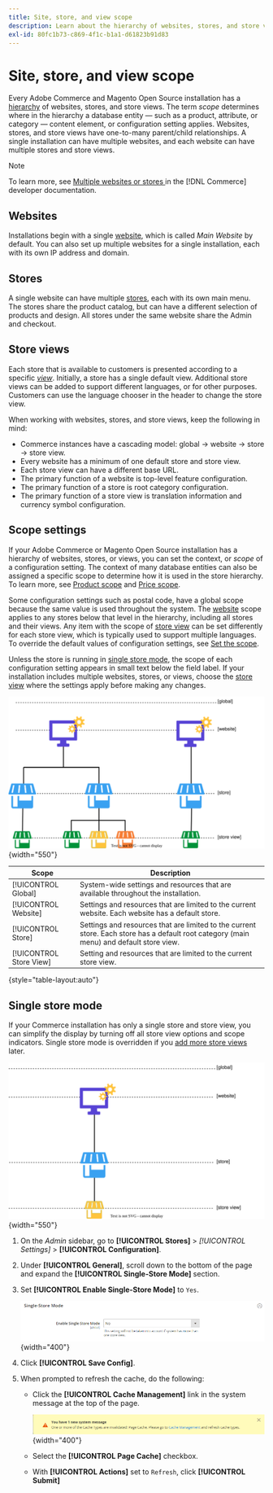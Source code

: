 ```yaml
---
title: Site, store, and view scope
description: Learn about the hierarchy of websites, stores, and store views that you can use to deliver shopping experiences for your customers.
exl-id: 80fc1b73-c869-4f1c-b1a1-d61823b91d83
---
```

# Site, store, and view scope

Every Adobe Commerce and Magento Open Source installation has a [hierarchy](../stores-purchase/stores.md) of websites, stores, and store views. The term _scope_ determines where in the hierarchy a database entity — such as a product, attribute, or category — content element, or configuration setting applies. Websites, stores, and store views have one-to-many parent/child relationships. A single installation can have multiple websites, and each website can have multiple stores and store views.

>[!NOTE]
>
>To learn more, see [Multiple websites or stores ](https://experienceleague.adobe.com/docs/commerce-operations/configuration-guide/multi-sites/ms-overview.html) in the [!DNL Commerce] developer documentation.

## Websites

Installations begin with a single [website](../stores-purchase/stores.md#add-websites), which is called _Main Website_ by default. You can also set up multiple websites for a single installation, each with its own IP address and domain.

## Stores

A single website can have multiple [stores](../stores-purchase/stores.md#add-stores), each with its own main menu. The stores share the product catalog, but can have a different selection of products and design. All stores under the same website share the Admin and checkout.

## Store views

Each store that is available to customers is presented according to a specific _[view](../stores-purchase/store-views.md)_. Initially, a store has a single default view. Additional store views can be added to support different languages, or for other purposes. Customers can use the language chooser in the header to change the store view.

When working with websites, stores, and store views, keep the following in mind:

- Commerce instances have a cascading model: global → website → store → store view.
- Every website has a minimum of one default store and store view.
- Each store view can have a different base URL.
- The primary function of a website is top-level feature configuration.
- The primary function of a store is root category configuration.
- The primary function of a store view is translation information and currency symbol configuration.

## Scope settings

If your Adobe Commerce or Magento Open Source installation has a hierarchy of websites, stores, or views, you can set the context, or _scope_ of a configuration setting. The context of many database entities can also be assigned a specific scope to determine how it is used in the store hierarchy. To learn more, see [Product scope](../catalog/introduction.md#product-scope) and [Price scope](../catalog/catalog-price-scope.md).

Some configuration settings such as postal code, have a global scope because the same value is used throughout the system. The [website](../stores-purchase/stores.md#add-websites) scope applies to any stores below that level in the hierarchy, including all stores and their views. Any item with the scope of [store view](../stores-purchase/store-views.md) can be set differently for each store view, which is typically used to support multiple languages. To override the default values of configuration settings, see [Set the scope](../configuration-reference/scope-change.md#set-the-scope).

Unless the store is running in [single store mode](#single-store-mode), the scope of each configuration setting appears in small text below the field label. If your installation includes multiple websites, stores, or views, choose the [store view](../stores-purchase/store-views.md) where the settings apply before making any changes.

![Hierarchy of websites, stores, and store views](./assets/scope-multisite.svg){width="550"}

|Scope|Description|
|--- |--- |
|[!UICONTROL Global]|System-wide settings and resources that are available throughout the installation.|
|[!UICONTROL Website]|Settings and resources that are limited to the current website. Each website has a default store.|
|[!UICONTROL Store]|Settings and resources that are limited to the current store. Each store has a default root category (main menu) and default store view.|
|[!UICONTROL Store View]|Setting and resources that are limited to the current store view.|

{style="table-layout:auto"}

## Single store mode

If your Commerce installation has only a single store and store view, you can simplify the display by turning off all store view options and scope indicators. Single store mode is overridden if you [add more store views](../stores-purchase/store-views.md) later.

![Scope - single view](./assets/scope-single-view.svg){width="550"}

1. On the _Admin_ sidebar, go to **[!UICONTROL Stores]** > _[!UICONTROL Settings]_ > **[!UICONTROL Configuration]**.

1. Under **[!UICONTROL General]**, scroll down to the bottom of the page and expand the **[!UICONTROL Single-Store Mode]** section.

1. Set **[!UICONTROL Enable Single-Store Mode]** to `Yes`.

   ![General configuration - Enable Single-Store Mode](./assets/general-single-store-mode.png){width="400"}

1. Click **[!UICONTROL Save Config]**.

1. When prompted to refresh the cache, do the following:

    - Click the **[!UICONTROL Cache Management]** link in the system message at the top of the page.

      ![System message - cache management](../catalog/assets/msg-cache-management.png){width="400"}

    - Select the **[!UICONTROL Page Cache]** checkbox.

    - With **[!UICONTROL Actions]** set to `Refresh`, click **[!UICONTROL Submit]**
